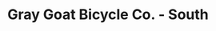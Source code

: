 ---
title: "Gray Goat Bicycle Co. - South"
url: /indianapolis/gray-goat-bicycle-co-south/
shop: Fahrrad
---